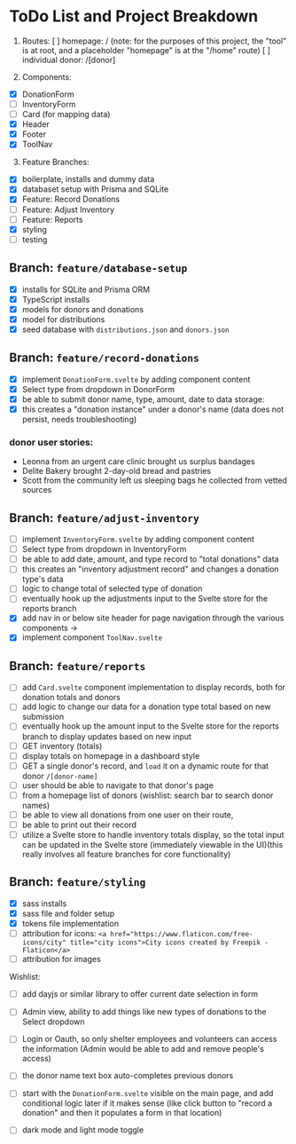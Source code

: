 # ToDo List and Project Breakdown

1. Routes:
   [ ] homepage: /
   (note: for the purposes of this project, the "tool" is at root, and a placeholder "homepage" is at the "/home" route)
   [ ] individual donor: /[donor]

2. Components:

- [x] DonationForm
- [ ] InventoryForm
- [ ] Card (for mapping data)
- [x] Header
- [x] Footer
- [x] ToolNav

3. Feature Branches:

- [x] boilerplate, installs and dummy data
- [x] databaset setup with Prisma and SQLite
- [x] Feature: Record Donations
- [ ] Feature: Adjust Inventory
- [ ] Feature: Reports
- [x] styling
- [ ] testing
<!-- - [ ] database (wishlist item) -->

## Branch: `feature/database-setup`

- [x] installs for SQLite and Prisma ORM
- [x] TypeScript installs
- [x] models for donors and donations
- [x] model for distributions
- [x] seed database with `distributions.json` and `donors.json`

## Branch: `feature/record-donations`

- [x] implement `DonationForm.svelte` by adding component content
- [x] Select type from dropdown in DonorForm
- [x] be able to submit donor name, type, amount, date to data storage:
- [x] this creates a "donation instance" under a donor's name (data does not persist, needs troubleshooting)

### donor user stories:

- Leonna from an urgent care clinic brought us surplus bandages
- Delite Bakery brought 2-day-old bread and pastries
- Scott from the community left us sleeping bags he collected from vetted sources

## Branch: `feature/adjust-inventory`

- [ ] implement `InventoryForm.svelte` by adding component content
- [ ] Select type from dropdown in InventoryForm
- [ ] be able to add date, amount, and type record to "total donations" data
- [ ] this creates an "inventory adjustment record" and changes a donation type's data
- [ ] logic to change total of selected type of donation
- [ ] eventually hook up the adjustments input to the Svelte store for the reports branch
- [x] add nav in or below site header for page navigation through the various components ->
- [x] implement component `ToolNav.svelte`

## Branch: `feature/reports`

- [ ] add `Card.svelte` component implementation to display records, both for donation totals and donors
- [ ] add logic to change our data for a donation type total based on new submission
- [ ] eventually hook up the amount input to the Svelte store for the reports branch to display updates based on new input
- [ ] GET inventory (totals)
- [ ] display totals on homepage in a dashboard style
- [ ] GET a single donor's record, and `load` it on a dynamic route for that donor `/[donor-name]`
- [ ] user should be able to navigate to that donor's page
- [ ] from a homepage list of donors (wishlist: search bar to search donor names)
- [ ] be able to view all donations from one user on their route,
- [ ] be able to print out their record
- [ ] utilize a Svelte store to handle inventory totals display, so the total input can be updated in the Svelte store (immediately viewable in the UI)(this really involves all feature branches for core functionality)

## Branch: `feature/styling`

- [x] sass installs
- [x] sass file and folder setup
- [x] tokens file implementation
- [ ] attribution for icons: `<a href="https://www.flaticon.com/free-icons/city" title="city icons">City icons created by Freepik - Flaticon</a>`
- [ ] attribution for images

Wishlist:

- [ ] add dayjs or similar library to offer current date selection in form
- [ ] Admin view, ability to add things like new types of donations to the Select dropdown
- [ ] Login or Oauth, so only shelter employees and volunteers can access the information
      (Admin would be able to add and remove people's access)

- [ ] the donor name text box auto-completes previous donors
- [ ] start with the `DonationForm.svelte` visible on the main page, and add conditional logic later if it makes sense (like click button to "record a donation" and then it populates a form in that location)
- [ ] dark mode and light mode toggle
